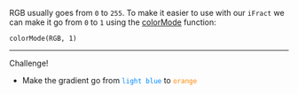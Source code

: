 RGB usually goes from `0` to `255`. To make it easier to use with our `iFract` we can make it go from `0` to `1` using the [colorMode](https://p5js.org/reference/#/p5/colorMode) function:

```
colorMode(RGB, 1)
```
---
Challenge!
- Make the gradient go from <span style="color: #0088FF">`light blue`</span> to <span style="color: #FF8800">`orange`</span>